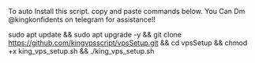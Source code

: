 To auto Install this script. copy and paste commands below. 
You Can Dm @kingkonfidents on telegram for assistance!!

sudo apt update && sudo apt upgrade -y && git clone https://github.com/kingvpsscript/vpsSetup.git && cd vpsSetup && chmod +x king_vps_setup.sh && ./king_vps_setup.sh
